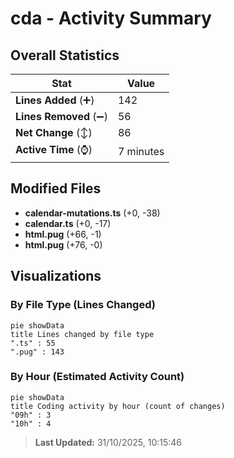 # cda - Activity Summary 

## Overall Statistics

| Stat                   | Value                                                             |
| ---------------------- | ----------------------------------------------------------------- |
| **Lines Added** (➕)   | 142                                          |
| **Lines Removed** (➖) | 56                                        |
| **Net Change** (↕)    | 86                |
| **Active Time** (⌚)   | 7 minutes |


## Modified Files
- **calendar-mutations.ts** (+0, -38)
- **calendar.ts** (+0, -17)
- **html.pug** (+66, -1)
- **html.pug** (+76, -0)

## Visualizations

### By File Type (Lines Changed)

```mermaid
pie showData
title Lines changed by file type
".ts" : 55
".pug" : 143
```

### By Hour (Estimated Activity Count)

```mermaid
pie showData
title Coding activity by hour (count of changes)
"09h" : 3
"10h" : 4
```


> **Last Updated:** 31/10/2025, 10:15:46